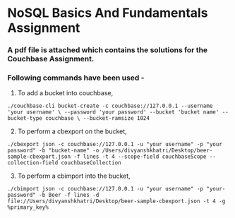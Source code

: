 # NoSQL Basics And Fundamentals Assignment

### A pdf file is attached which contains the solutions for the Couchbase Assignment.

### Following commands have been used - 

1. To add a bucket into couchbase, 

``` 
./couchbase-cli bucket-create -c couchbase://127.0.0.1 --username 'your username' \ --password 'your password' --bucket 'bucket name' --bucket-type couchbase \ --bucket-ramsize 1024
```
2. To perform a cbexport on the bucket,

```
./cbexport json -c couchbase://127.0.0.1 -u "your username" -p "your password" -b "bucket-name" -o /Users/divyanshkhatri/Desktop/beer-sample-cbexport.json -f lines -t 4 --scope-field couchbaseScope --
collection-field couchbaseCollection
```
3. To perform a cbimport into the bucket,

```
./cbimport json -c couchbase://127.0.0.1 -u "your username" -p "your-password" -b Beer -f lines -d file://Users/divyanshkhatri/Desktop/beer-sample-cbexport.json -t 4 -g %primary_key%
```
